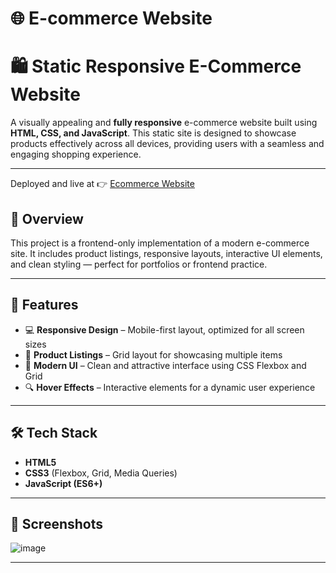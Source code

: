 # 🌐 E-commerce Website

# 🛍️ Static Responsive E-Commerce Website

A visually appealing and **fully responsive** e-commerce website built using **HTML, CSS, and JavaScript**. This static site is designed to showcase products effectively across all devices, providing users with a seamless and engaging shopping experience.

---
Deployed and live at 👉 [Ecommerce Website](https://ganeshcodebase.github.io/E-commerce-Website)

## 📌 Overview

This project is a frontend-only implementation of a modern e-commerce site. It includes product listings, responsive layouts, interactive UI elements, and clean styling — perfect for portfolios or frontend practice.

---

## 🚀 Features

- 💻 **Responsive Design** – Mobile-first layout, optimized for all screen sizes
- 🛒 **Product Listings** – Grid layout for showcasing multiple items
- 🎨 **Modern UI** – Clean and attractive interface using CSS Flexbox and Grid
- 🔍 **Hover Effects** – Interactive elements for a dynamic user experience
---

## 🛠️ Tech Stack

- **HTML5**
- **CSS3** (Flexbox, Grid, Media Queries)
- **JavaScript (ES6+)**

---

## 📸 Screenshots
![image](https://github.com/user-attachments/assets/0661d9af-9557-41f9-9c79-03f6681a380d)

---
